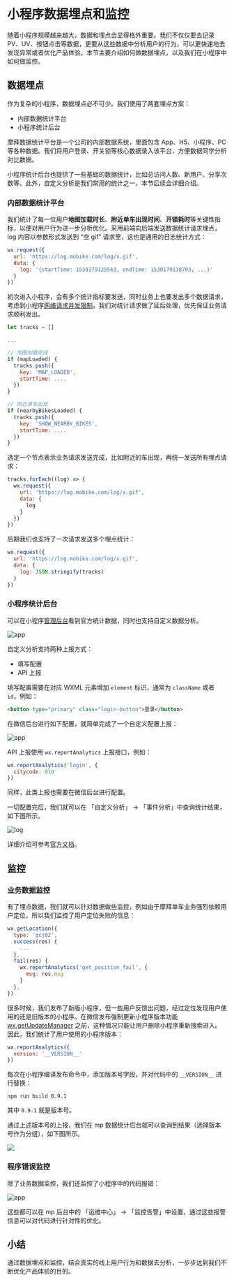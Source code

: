# 小程序数据埋点和监控

随着小程序规模越来越大，数据和埋点会显得格外重要。我们不仅仅要去记录 PV、UV、按钮点击等数据，更要从这些数据中分析用户的行为，可以更快速地去发现异常或者优化产品体验。本节主要介绍如何做数据埋点，以及我们在小程序中如何做监控。

## 数据埋点

作为复杂的小程序，数据埋点必不可少。我们使用了两套埋点方案：

- 内部数据统计平台
- 小程序统计后台

摩拜数据统计平台是一个公司的内部数据系统，里面包含 App、H5、小程序、PC 等各种数据。我们将用户登录、开关锁等核心数据录入该平台，方便数据同学分析对比数据。

小程序统计后台也提供了一些基础的数据统计，比如总访问人数、新用户、分享次数等。此外，自定义分析是我们常用的统计之一，本节后续会详细介绍。

### 内部数据统计平台

我们统计了每一位用户**地图加载时长**、**附近单车出现时间**、**开锁耗时**等关键性指标，以便对用户行为进一步分析优化。采用前端向后端发送数据统计请求埋点，log 内容以参数形式发送到 “空 gif” 请求里，这也是通用的日志统计方式：

```js
wx.request({
  url: 'https://log.mobike.com/log/x.gif',
  data: {
    log: '{startTime: 1530179125563, endTime: 1530179138793, ...}'
  }
})
```

初次进入小程序，会有多个统计指标要发送，同时业务上也要发出多个数据请求，考虑到小程序[网络请求并发限制](https://developers.weixin.qq.com/miniprogram/dev/api/api-network.html)，我们对统计请求做了延后处理，优先保证业务请求顺利发出。

```js
let tracks = []

...

// 地图加载完成
if (mapLoaded) {
  tracks.push({
    key: 'MAP_LOADED',
    startTime: ....
  })
}

// 附近单车出现
if (nearbyBikesLoaded) {
  tracks.push({
    key: 'SHOW_NEARBY_BIKES',
    startTime: ....
  })
}
```

选定一个节点表示业务请求发送完成，比如附近的车出现，再统一发送所有埋点请求：

```js
tracks.forEach((log) => {
  wx.request({
    url: 'https://log.mobike.com/log/x.gif',
    data: {
      log
    }
  })
})
```

后期我们也支持了一次请求发送多个埋点统计：

```js
wx.request({
  url: 'https://log.mobike.com/log/x.gif',
  data: {
    log: JSON.stringify(tracks)
  }
})
```

### 小程序统计后台

可以在小程序[管理后台](https://mp.weixin.qq.com/wxopen/home?lang=zh_CN&token=553429190)看到官方统计数据，同时也支持自定义数据分析。

![app](https://user-gold-cdn.xitu.io/2018/7/2/1645afdd3187fee8?w=2024&h=1124&f=jpeg&s=114293)

自定义分析支持两种上报方式：

- 填写配置
- API 上报

填写配置需要在对应 WXML 元素增加 `element` 标识，通常为 `className` 或者 `id`，例如：

```html
<button type="primary" class="login-button">登录</button>
```

在微信后台进行如下配置，就简单完成了一个自定义配置上报：

![app](https://user-gold-cdn.xitu.io/2018/7/2/1645afdd2b507914?w=800&h=415&f=jpeg&s=27252)

API 上报使用 `wx.reportAnalytics` 上报接口，例如：

```js
wx.reportAnalytics('login', {
  citycode: 010
})
```

同样，此类上报也需要在微信后台进行配置。

一切配置完后，我们就可以在 「自定义分析」 -> 「事件分析」中查询统计结果，如下图所示。

![log](https://user-gold-cdn.xitu.io/2018/7/2/1645b007ae2bb8de?w=800&h=688&f=jpeg&s=39407)

详细介绍可参考[官方文档](https://developers.weixin.qq.com/miniprogram/analysis/custom/)。

## 监控

### 业务数据监控

有了埋点数据，我们就可以针对数据做些监控，例如由于摩拜单车业务强烈依赖用户定位，所以我们监控了用户定位失败的信息：

```js
wx.getLocation({
  type: 'gcj02',
  success(res) {
    ...
  },
  fail(res) {
    wx.reportAnalytics('get_position_fail', {
      msg: res.msg
    }
  },
})
```

很多时候，我们发布了新版小程序，但一些用户反馈出问题，经过定位发现用户使用的还是旧版本的小程序。在微信发布强制更新小程序版本功能 [wx.getUpdateManager](https://developers.weixin.qq.com/miniprogram/dev/api/getUpdateManager.html) 之前，这种情况只能让用户删除小程序重新搜索进入。因此，我们统计了用户使用的小程序版本：

```js
wx.reportAnalytics({
  version: '__VERSION__'
})
```

每次在小程序编译发布命令中，添加版本号字段，并对代码中的 `__VERSION__` 进行替换：

```
npm run build 0.9.1
```

其中 `0.9.1` 就是版本号。

通过上述版本号的上报，我们在 mp  数据统计后台就可以查询到结果（选择版本号作为分组），如下图所示。

![](https://user-gold-cdn.xitu.io/2018/7/6/1646f8796e9220d0?w=2390&h=842&f=png&s=51879)

### 程序错误监控

除了业务数据监控，我们还监控了小程序中的代码报错：

![app](https://user-gold-cdn.xitu.io/2018/7/2/1645afdd300c7c21?w=399&h=446&f=jpeg&s=88124)

这些都可以在 mp 后台中的 「运维中心」 -> 「监控告警」中设置，通过这些报警信息可以对代码进行针对性的优化。

## 小结

通过数据埋点和监控，结合真实的线上用户行为和数据去分析，一步步达到我们不断优化产品体验的目的。

